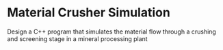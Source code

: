# Material Crusher Simulation
 Design a C++ program that simulates the material flow through a crushing and screening stage in a mineral processing plant

